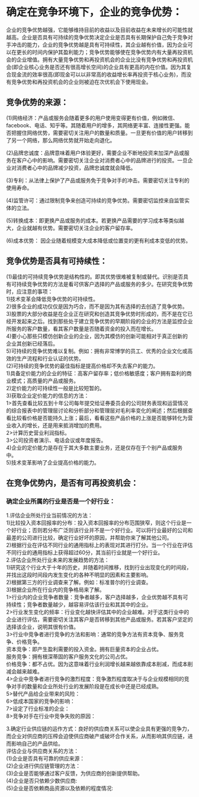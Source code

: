 # 确定在竞争环境下，企业的竞争优势：
企业的竞争优势越强，它能够维持目前的收益以及目前收益在未来增长的可能性就越高。企业是否具有可持续的竞争优势决定企业是否具有长期保护自己免于竞争对手冲击的能力，企业的竞争优势越是具有可持续性，其企业越有价值，因为企业可以在更长的时间内保护其盈利能力；竞争优势能够使在竞争优势内有大量再投资机会的企业增值。拥有大量竞争优势和再投资机会的企业比没有竞争优势和再投资机会(即企业核心业务是否还有很高增长空间)的企业具有更高的内在价值。因为其复合现金流的效率很高(即现金可以以非常高的收益增长率再投资于核心业务)，而没有竞争优势和再投资机会的企业则被迫在次优机会下使用现金。   

## 竞争优势的来源：   
(1)网络经济：产品或服务会随着更多的用户使用变得更有价值，例如微信、facebook、电话、知乎等。其随着用户的增多，其网络更丰富、连接性更强。能否把握住网络优势，需要密切关注用户的数量和质量。一旦更有价值的用户转移到了另一个网络，那么网络优势就开始走向退化。 

(2)品牌忠诚度：品牌意味着用户体验更好，需要企业不断地投资来加深产品或服务在客户心中的影响。需要密切关注企业对消费者心中的品牌进行的投资。一旦企业对消费者心中的品牌减少投资，品牌忠诚度就会降低。   

(3)专利：从法律上保护了产品或服务免于竞争对手的冲击。需要密切关注专利的使用寿命。   

(4)监管许可：通过限制竞争来创造可持续的竞争优势。需要密切监控来自监管实体的立法。    

(5)转换成本：即更换产品或服务的成本。若更换产品需要的学习成本等类似越大，企业就越有优势。需要密切关注企业的客户留存率。   

(6)成本优势： 因企业随着规模变大成本降低或位置变的更有利成本变低的优势。    

## 竞争优势是否具有可持续性：    
(1)最佳的可持续竞争优势是结构性的。即其优势很难被复制或替代。识别是否具有可持续竞争优势的方法是看可供客户选择的产品或服务的多少。在研究竞争优势时，应注意的事项：      
  1)技术变革会降低竞争优势的可持续性。   
  2)很多企业的成功仅仅是因为巧合，而不是因为其有选择的去创造了竞争优势。    
  3)股票的大部分收益是在企业正在研究和创造其竞争优势时形成的，而不是在它已经开发起来之后。找到那些处于建立竞争优势的早期阶段的企业的方法是监控企业所服务的客户数量，看其客户数量是否随着资金的投入而在增长。    
  4)要小心那些只模仿创新企业的企业，因为其模仿的创新可能相对于真正创新的企业其创新已经落后。   
  5)可持续的竞争优势难以复制。例如：拥有非常博学的员工、优秀的企业文化或高效的生产流程和行业认证的优势。    
(2)可持续的竞争优势的最佳指标是提高价格却不失去客户的能力。    
  1)具备定价能力的企业的特征：高客户留存率；低价格敏感度；客户拥有盈利的商业模式；高质量的产品或服务。    
  2)定价能力的可持续性一般是比较短暂的。       
  3)获取企业定价能力的信息的方法：    
    1>首先查看比较五到十年公司每年提交给证券委员会的公司财务表现和运营情况的综合报表中的管理层讨论和分析部分和管理层对毛利率变化的阐述；然后根据查看比较看价格是否能持久上涨；最后，看看这些产品价格的上涨是否能够转化为营业收入的增长，还是用来抵消增加的费用。   
    2>计算历史营业利润指标。   
    3>公司投资者演示、电话会议或年度报告。    
  4)企业的定价能力是存在于其大多数主要业务，还是仅存在于个别产品或服务中。    
  5)技术变革影响了企业提高价格的能力。    
## 在竞争优势内，是否有可再投资机会：       

### 确定企业所属的行业是否是一个好行业：
1.评估企业所处行业当前情况的方法：      
  1)比较投入资本回报率的分布：投入资本回报率的分布范围狭窄，则这个行业是一个好行业；否则若分布广泛则该行业并不是一个好行业。可以将行业最好的公司和最差的公司进行比较，确定行业好坏的原因，并帮助你来了解其他公司。   
  2)根据行业在评估不同行业的通用指标上的表现对其进行打分。当一个行业在评估不同行业的通用指标上获得超过60分，其当前行业就是一个好行业。       
2.评估企业所处行业未来的发展趋势的方法：     
  1)研究这个行业大于十年的历史，并随着时间推移，找到行业出现变化的时间段，并找出这段时间段内发生变化的各种不明显的因素和主要影响。     
  2)根据第三方的行业调查来了解。例如：标准普尔的行业调查。     
  3)根据企业所在行业内的竞争格局来了解。     
    1>行业内的企业竞争者数量：竞争者越多，客户选择越多，企业优势越不具有可持续性；竞争者数量越少，越容易评估该行业和其其中的企业。       
    2>行业发生变化的频率：行业变化越快评估其中的企业越难。对于这类行业中的企业进行评估，需要密切关注其客户是否转移到其他产品或服务。若其客户坚定的选择该企业，说明其很有价值。      
    3>行业中竞争者进行竞争的方法和影响：通常的竞争方法有资本竞争、服务竞争、价格竞争。     
      资本竞争：即产生盈利需要的投入资金。拥有巨量资本的企业占优。     
      服务竞争：拥有根深蒂固的客户服务文化的公司占优。    
      价格竞争：都不占优。因为这意味着行业利润增长越来越依靠成本削减，而成本削减会越来越难。     
    4>企业中竞争者进行竞争的激烈程度：竞争激烈程度取决于与企业规模相同的竞争对手的数量和企业所处行业的发展阶段是在成长中还是已经成熟。     
    5>替代产品给企业带来的风险：    
    6>低成本国家的竞争的影响：    
    7>设定了行业标准的企业：     
    8>竞争对手在行业中竞争失败的原因：    

3.确定行业供应链的运作方式：良好的供应商关系可以使企业具有更强的竞争力，而企业对供应商的压榨会迫使供应商破产或破坏合作关系，从而影响其供应链，进而影响自己的产品供给。     
  评估企业与供应商关系的方法：        
  (1)企业是否具有可靠的供应来源：         
  (2)企业进行供应链管理的方法：       
  (3)企业是否能够通过客户反馈，为供应商的创新提供帮助。      
  (4)企业是否只依赖少数供应商:    
  (5)企业是否依赖商品资源以及依赖的程度情况:        